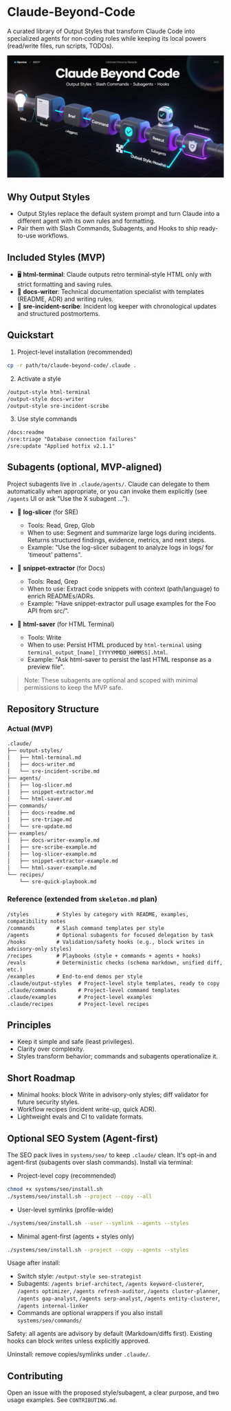 # Claude-Beyond-Code

A curated library of Output Styles that transform Claude Code into specialized agents for non‑coding roles while keeping its local powers (read/write files, run scripts, TODOs).

![Claude Beyond Code hero](./download.webp)

## Why Output Styles
- Output Styles replace the default system prompt and turn Claude into a different agent with its own rules and formatting.
- Pair them with Slash Commands, Subagents, and Hooks to ship ready-to-use workflows.

## Included Styles (MVP)
- 🖥️ **html-terminal**: Claude outputs retro terminal‑style HTML only with strict formatting and saving rules.
- 📝 **docs-writer**: Technical documentation specialist with templates (README, ADR) and writing rules.
- 🚨 **sre-incident-scribe**: Incident log keeper with chronological updates and structured postmortems.

## Quickstart
1) Project-level installation (recommended)
```bash
cp -r path/to/claude-beyond-code/.claude .
```
2) Activate a style
```
/output-style html-terminal
/output-style docs-writer
/output-style sre-incident-scribe
```
3) Use style commands
```
/docs:readme
/sre:triage "Database connection failures"
/sre:update "Applied hotfix v2.1.1"
```

## Subagents (optional, MVP-aligned)
Project subagents live in `.claude/agents/`. Claude can delegate to them automatically when appropriate, or you can invoke them explicitly (see `/agents` UI or ask "Use the X subagent …").

- 🔎 **log-slicer** (for SRE)
  - Tools: Read, Grep, Glob
  - When to use: Segment and summarize large logs during incidents. Returns structured findings, evidence, metrics, and next steps.
  - Example: "Use the log-slicer subagent to analyze logs in logs/ for 'timeout' patterns".

- 📎 **snippet-extractor** (for Docs)
  - Tools: Read, Grep
  - When to use: Extract code snippets with context (path/language) to enrich READMEs/ADRs.
  - Example: "Have snippet-extractor pull usage examples for the Foo API from src/".

- 💾 **html-saver** (for HTML Terminal)
  - Tools: Write
  - When to use: Persist HTML produced by `html-terminal` using `terminal_output_[name]_[YYYYMMDD_HHMMSS].html`.
  - Example: "Ask html-saver to persist the last HTML response as a preview file".

> Note: These subagents are optional and scoped with minimal permissions to keep the MVP safe.

## Repository Structure

### Actual (MVP)
```
.claude/
├── output-styles/
│   ├── html-terminal.md
│   ├── docs-writer.md
│   └── sre-incident-scribe.md
├── agents/
│   ├── log-slicer.md
│   ├── snippet-extractor.md
│   └── html-saver.md
├── commands/
│   ├── docs-readme.md
│   ├── sre-triage.md
│   └── sre-update.md
├── examples/
│   ├── docs-writer-example.md
│   ├── sre-scribe-example.md
│   ├── log-slicer-example.md
│   ├── snippet-extractor-example.md
│   └── html-saver-example.md
└── recipes/
    └── sre-quick-playbook.md
```

### Reference (extended from `skeleton.md` plan)
```
/styles         # Styles by category with README, examples, compatibility notes
/commands       # Slash command templates per style
/agents         # Optional subagents for focused delegation by task
/hooks          # Validation/safety hooks (e.g., block writes in advisory-only styles)
/recipes        # Playbooks (style + commands + agents + hooks)
/evals          # Deterministic checks (schema markdown, unified diff, etc.)
/examples       # End-to-end demos per style
.claude/output-styles  # Project-level style templates, ready to copy
.claude/commands       # Project-level command templates
.claude/examples       # Project-level examples
.claude/recipes        # Project-level recipes
```

## Principles
- Keep it simple and safe (least privileges).
- Clarity over complexity.
- Styles transform behavior; commands and subagents operationalize it.

## Short Roadmap
- Minimal hooks: block Write in advisory-only styles; diff validator for future security styles.
- Workflow recipes (incident write-up, quick ADR).
- Lightweight evals and CI to validate formats.

## Optional SEO System (Agent-first)
The SEO pack lives in `systems/seo/` to keep `.claude/` clean. It's opt-in and agent-first (subagents over slash commands). Install via terminal:

- Project-level copy (recommended)
```bash
chmod +x systems/seo/install.sh
./systems/seo/install.sh --project --copy --all
```

- User-level symlinks (profile-wide)
```bash
./systems/seo/install.sh --user --symlink --agents --styles
```

- Minimal agent-first (agents + styles only)
```bash
./systems/seo/install.sh --project --copy --agents --styles
```

Usage after install:
- Switch style: `/output-style seo-strategist`
- Subagents: `/agents brief-architect`, `/agents keyword-clusterer`, `/agents optimizer`, `/agents refresh-auditor`, `/agents cluster-planner`, `/agents gap-analyst`, `/agents serp-analyst`, `/agents entity-clusterer`, `/agents internal-linker`
- Commands are optional wrappers if you also install `systems/seo/commands/`

Safety: all agents are advisory by default (Markdown/diffs first). Existing hooks can block writes unless explicitly approved.

Uninstall: remove copies/symlinks under `.claude/`.

## Contributing
Open an issue with the proposed style/subagent, a clear purpose, and two usage examples. See `CONTRIBUTING.md`.